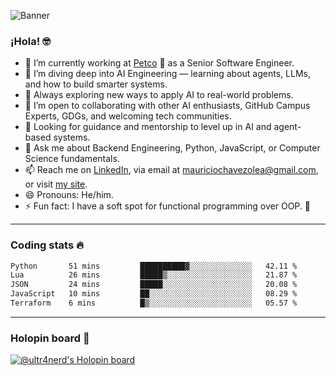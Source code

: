 ![Banner](banner.gif)
### ¡Hola! 🤓

* 🔭 I’m currently working at [Petco](https://www.petco.com) 🐶 as a Senior Software Engineer.
* 🤖 I’m diving deep into AI Engineering — learning about agents, LLMs, and how to build smarter systems.
* 🌱 Always exploring new ways to apply AI to real-world problems.
* 👯 I’m open to collaborating with other AI enthusiasts, GitHub Campus Experts, GDGs, and welcoming tech communities.
* 🤝 Looking for guidance and mentorship to level up in AI and agent-based systems.
* 💬 Ask me about Backend Engineering, Python, JavaScript, or Computer Science fundamentals.
* 📫 Reach me on [LinkedIn](https://www.linkedin.com/in/ultr4nerd), via email at [mauriciochavezolea@gmail.com](mailto:mauriciochavezolea@gmail.com), or visit [my site](https://mauriciochavez.dev).
* 😄 Pronouns: He/him.
* ⚡ Fun fact: I have a soft spot for functional programming over OOP. 🤭
---

### Coding stats 🔥

<!--START_SECTION:waka-->

```txt
Python       51 mins         ██████████▓░░░░░░░░░░░░░░   42.11 %
Lua          26 mins         █████▒░░░░░░░░░░░░░░░░░░░   21.87 %
JSON         24 mins         █████░░░░░░░░░░░░░░░░░░░░   20.08 %
JavaScript   10 mins         ██░░░░░░░░░░░░░░░░░░░░░░░   08.29 %
Terraform    6 mins          █▒░░░░░░░░░░░░░░░░░░░░░░░   05.57 %
```

<!--END_SECTION:waka-->

---

### Holopin board 🦖

[![@ultr4nerd's Holopin board](https://holopin.me/ultr4nerd)](https://holopin.io/@ultr4nerd)
